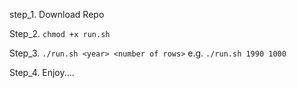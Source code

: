 step_1. Download Repo

Step_2. ```chmod +x run.sh```

Step_3. ```./run.sh <year> <number of rows>``` e.g. ```./run.sh 1990 1000```

Step_4. Enjoy....
